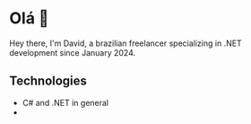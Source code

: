 # Olá 👋

Hey there, I'm David, a brazilian freelancer specializing in .NET development since January 2024.

## Technologies
- C# and .NET in general
- 
